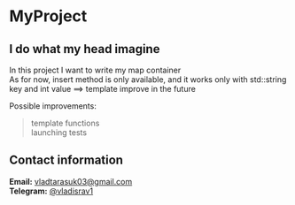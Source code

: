 # MyProject

## I do what my head imagine
In this project I want to write my map container  
As for now, insert method is only available, and it works only with std::string key and int value ==> template improve in the future  

Possible improvements:
> template functions  
> launching tests  
>  

## Contact information

**Email:** vladtarasuk03@gmail.com  
**Telegram:** [@vladisrav1](https://telegram.me/vladisrav1)
